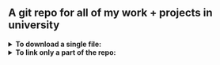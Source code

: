 ## A git repo for all of my work + projects in university

<details>
  <summary><b>To download a single file:</b></summary>

1. View the RAW version of a file
2. Refresh page to get the latest valid token
3. Use wget to pull the file

 ```bash
 wget "google.com" -o README.md
 ```

</details>

<details> 
  <summary><b>To link only a part of the repo:</b></summary>

[StackOverflow link][1]

```bash
git init <repo>
cd <repo>
git remote add -f origin <url>

git config core.sparseCheckout true

echo "some/dir/" >> .git/info/sparse-checkout
echo "another/sub/tree" >> .git/info/sparse-checkout
```
</details>


[1]: http://stackoverflow.com/questions/600079/how-do-i-clone-a-subdirectory-only-of-a-git-repository/13738951#13738951
